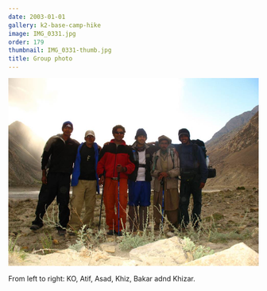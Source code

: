 ```yaml
---
date: 2003-01-01
gallery: k2-base-camp-hike
image: IMG_0331.jpg
order: 179
thumbnail: IMG_0331-thumb.jpg
title: Group photo
---
```


![Group photo](./IMG_0331.jpg)

From left to right: KO, Atif, Asad, Khiz, Bakar adnd Khizar.